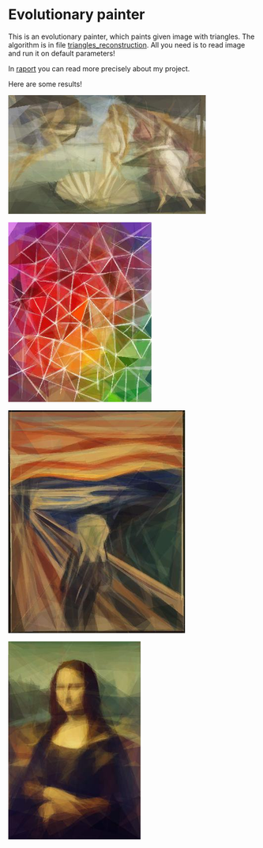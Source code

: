
# Evolutionary painter

This is an evolutionary painter, which paints given image with triangles.
The algorithm is in file [triangles_reconstruction](https://github.com/happypio/Evolutionary-Painter/blob/master/triangles_reconstruction.ipynb). All you need is to read image and run it on default parameters!

In [raport](https://github.com/happypio/Evolutionary-Painter/blob/master/triangles_raport.pdf) you can read more precisely about my project. 

Here are some results!

![venus reconstruction](https://github.com/happypio/Evolutionary-Painter/blob/master/venus.jpg)

![triangles](https://github.com/happypio/Evolutionary-Painter/blob/master/triangles.jpg)

![scream](https://github.com/happypio/Evolutionary-Painter/blob/master/scream.jpg)

![mona lisa](https://github.com/happypio/Evolutionary-Painter/blob/master/mona_lisa.jpg)
